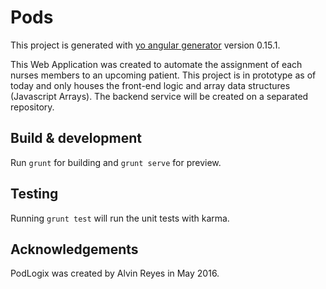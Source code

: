 # Pods

This project is generated with [yo angular generator](https://github.com/yeoman/generator-angular)
version 0.15.1.

This Web Application was created to automate the assignment of each nurses members to an upcoming patient. This project is in prototype as of today and only houses the front-end logic and array data structures (Javascript Arrays). The backend service will be created on a separated repository.

## Build & development

Run `grunt` for building and `grunt serve` for preview.

## Testing

Running `grunt test` will run the unit tests with karma.

## Acknowledgements

PodLogix was created by Alvin Reyes in May 2016.
